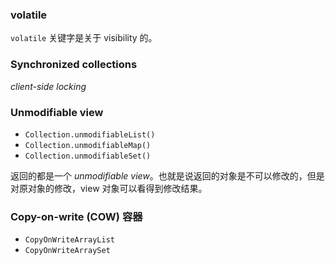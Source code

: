 ### volatile

`volatile` 关键字是关于 visibility 的。

### Synchronized collections

_client-side locking_

### Unmodifiable view

+ `Collection.unmodifiableList()`
+ `Collection.unmodifiableMap()`
+ `Collection.unmodifiableSet()`

返回的都是一个 _unmodifiable view_。也就是说返回的对象是不可以修改的，但是对原对象的修改，view 对象可以看得到修改结果。

### Copy-on-write (COW) 容器

+ `CopyOnWriteArrayList`
+ `CopyOnWriteArraySet`